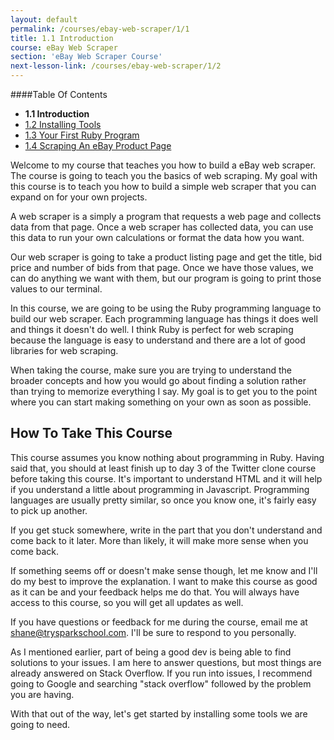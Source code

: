 ```yaml
---
layout: default
permalink: /courses/ebay-web-scraper/1/1
title: 1.1 Introduction
course: eBay Web Scraper
section: 'eBay Web Scraper Course'
next-lesson-link: /courses/ebay-web-scraper/1/2
---
```


####Table Of Contents

- **1.1 Introduction**
- [1.2 Installing Tools](/courses/ebay-web-scraper/1/2)
- [1.3 Your First Ruby Program](/courses/ebay-web-scraper/1/3)
- [1.4 Scraping An eBay Product Page](/courses/ebay-web-scraper/1/4)

Welcome to my course that teaches you how to build a eBay web scraper. The course is going to teach you the basics of web scraping. My goal with this course is to teach you how to build a simple web scraper that you can expand on for your own projects.  

A web scraper is a simply a program that requests a web page and collects data from that page.  Once a web scraper has collected data, you can use this data to run your own calculations or format the data how you want.

Our web scraper is going to take a product listing page and get the title, bid price and number of bids from that page.  Once we have those values, we can do anything we want with them, but our program is going to print those values to our terminal.  

In this course, we are going to be using the Ruby programming language to build our web scraper.  Each programming language has things it does well and things it doesn't do well.  I think Ruby is perfect for web scraping because the language is easy to understand and there are a lot of good libraries for web scraping.

When taking the course, make sure you are trying to understand the broader concepts and how you would go about finding a solution rather than trying to memorize everything I say. My goal is to get you to the point where you can start making something on your own as soon as possible.

## How To Take This Course

This course assumes you know nothing about programming in Ruby.  Having said that, you should at least finish up to day 3 of the Twitter clone course before taking this course. It's important to understand HTML and it will help if you understand a little about programming in Javascript.  Programming languages are usually pretty similar, so once you know one, it's fairly easy to pick up another.

If you get stuck somewhere, write in the part that you don't understand and come back to it later. More than likely, it will make more sense when you come back.

If something seems off or doesn't make sense though, let me know and I'll do my best to improve the explanation. I want to make this course as good as it can be and your feedback helps me do that. You will always have access to this course, so you will get all updates as well.

If you have questions or feedback for me during the course, email me at shane@trysparkschool.com. I'll be sure to respond to you personally.

As I mentioned earlier, part of being a good dev is being able to find solutions to your issues. I am here to answer questions, but most things are already answered on Stack Overflow. If you run into issues, I recommend going to Google and searching "stack overflow" followed by the problem you are having.

With that out of the way, let's get started by installing some tools we are going to need.